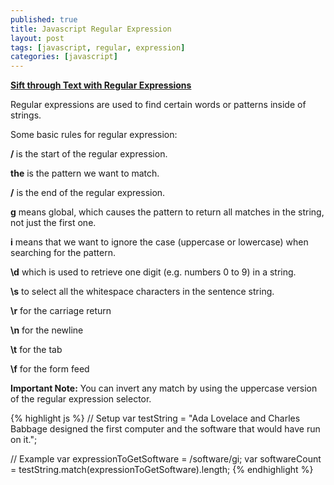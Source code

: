 ```yaml
---
published: true
title: Javascript Regular Expression
layout: post
tags: [javascript, regular, expression]
categories: [javascript]
---
```

<b><u>Sift through Text with Regular Expressions</u></b>

Regular expressions are used to find certain words or patterns inside of strings.

Some basic rules for regular expression:

<b>/ </b> is the start of the regular expression.

<b>the</b> is the pattern we want to match.

<b>/</b> is the end of the regular expression.

<b>g</b> means global, which causes the pattern to return all matches in the string, not just the first one.

<b>i</b>  means that we want to ignore the case (uppercase or lowercase) when searching for the pattern.

<b>\d</b>  which is used to retrieve one digit (e.g. numbers 0 to 9) in a string.

<b>\s</b> to select all the whitespace characters in the sentence string.

<b>\r</b> for the carriage return

<b>\n</b> for the newline

<b>\t</b> for the tab
 
<b>\f</b>  for the form feed

<b>Important Note:</b> You can invert any match by using the uppercase version of the regular expression selector.
 
{% highlight js %}
// Setup
var testString = "Ada Lovelace and Charles Babbage designed the first computer and the software that would have run on it.";

// Example
var expressionToGetSoftware = /software/gi;
var softwareCount = testString.match(expressionToGetSoftware).length;
{% endhighlight %}
